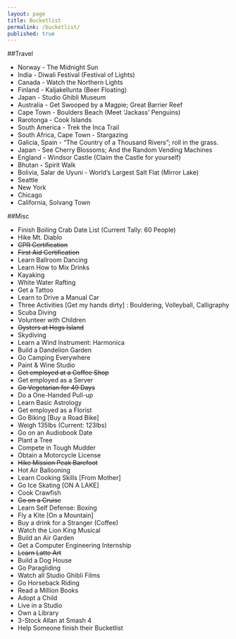 ```yaml
---
layout: page
title: Bucketlist
permalink: /bucketlist/
published: true
---
```


##Travel
-   Norway - The Midnight Sun
-   India - Diwali Festival (Festival of Lights)
-   Canada - Watch the Northern Lights
-   Finland - Kaljakellunta (Beer Floating)
-   Japan - Studio Ghibli Museum
-   Australia - Get Swooped by a Magpie; Great Barrier Reef
-   Cape Town - Boulders Beach (Meet ‘Jackass’ Penguins)
-   Rarotonga - Cook Islands
-   South America - Trek the Inca Trail
-   South Africa, Cape Town - Stargazing
-   Galicia, Spain - “The Country of a Thousand Rivers”; roll in the grass.
-   Japan - See Cherry Blossoms; And the Random Vending Machines
-   England - Windsor Castle (Claim the Castle for yourself)
-   Bhutan - Spirit Walk
-   Bolivia, Salar de Uyuni - World’s Largest Salt Flat (Mirror Lake)
-   Seattle
-   New York
-   Chicago
-   California, Solvang Town

##Misc
- Finish Boiling Crab Date List (Current Tally: 60 People)
- Hike Mt. Diablo
- <strike>CPR Certification</strike>
- <strike>First Aid Certification</strike>
- Learn Ballroom Dancing
- Learn How to Mix Drinks
- Kayaking
- White Water Rafting
- Get a Tattoo
- Learn to Drive a Manual Car
- Three Activities [Get my hands dirty] : Bouldering, Volleyball, Calligraphy
- Scuba Diving
- Volunteer with Children
- <strike>Oysters at Hogs Island</strike>
- Skydiving
- Learn a Wind Instrument: Harmonica
- Build a Dandelion Garden
- Go Camping Everywhere
- Paint & Wine Studio
- <strike>Get employed at a Coffee Shop</strike>
- Get employed as a Server
- <strike>Go Vegetarian for 49 Days</strike>
- Do a One-Handed Pull-up
- Learn Basic Astrology
- Get employed as a Florist
- Go Biking [Buy a Road Bike]
- Weigh 135lbs (Current: 123lbs)
- Go on an Audiobook Date
- Plant a Tree
- Compete in Tough Mudder
- Obtain a Motorcycle License
- <strike>Hike Mission Peak Barefoot</strike>
- Hot Air Ballooning
- Learn Cooking Skills [From Mother]
- Go Ice Skating [ON A LAKE]
- Cook Crawfish
- <strike>Go on a Cruise</strike>
- Learn Self Defense: Boxing
- Fly a Kite [On a Mountain]
- Buy a drink for a Stranger (Coffee)
- Watch the Lion King Musical
- Build an Air Garden
- Get a Computer Engineering Internship
- <strike>Learn Latte Art</strike>
- Build a Dog House
- Go Paragliding
- Watch all Studio Ghibli Films
- Go Horseback Riding
- Read a Million Books
- Adopt a Child
- Live in a Studio
- Own a Library
- 3-Stock Allan at Smash 4
- Help Someone finish their Bucketlist
